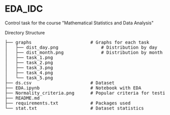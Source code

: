 # EDA_IDC
Control task for the course "Mathematical Statistics and Data Analysis"

Directory Structure

<pre>
├── graphs                      # Graphs for each task
│   ├── dist_day.png                # Distribution by day          
│   ├── dist_month.png              # Distribution by month
│   ├── task_1.png                  
│   ├── task_2.png
│   ├── task_3.png
│   ├── task_4.png
│   └── task_5.png
├── ds.csv                      # Dataset
├── EDA.ipynb                   # Notebook with EDA
├── Normality_criteria.png      # Popular criteria for testing for normal distribution
├── README.md
├── requirements.txt            # Packages used
└── stat.txt                    # Dataset statistics
<pre>
